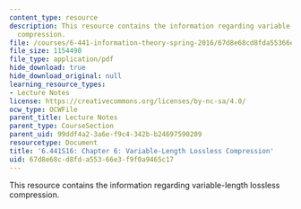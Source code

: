 ```yaml
---
content_type: resource
description: This resource contains the information regarding variable-length lossless
  compression.
file: /courses/6-441-information-theory-spring-2016/67d8e68cd8fda55366e3f9f0a9465c17_MIT6_441S16_chapter_6.pdf
file_size: 1154490
file_type: application/pdf
hide_download: true
hide_download_original: null
learning_resource_types:
- Lecture Notes
license: https://creativecommons.org/licenses/by-nc-sa/4.0/
ocw_type: OCWFile
parent_title: Lecture Notes
parent_type: CourseSection
parent_uid: 99ddf4a2-3a6e-f9c4-342b-b24697590209
resourcetype: Document
title: '6.441S16: Chapter 6: Variable-Length Lossless Compression'
uid: 67d8e68c-d8fd-a553-66e3-f9f0a9465c17
---
```

This resource contains the information regarding variable-length lossless compression.